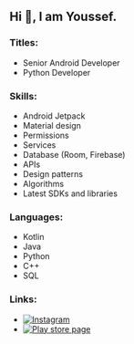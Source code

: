 ## Hi 👋, I am Youssef.

### Titles: 
* Senior Android Developer
* Python Developer

### Skills:
* Android Jetpack
* Material design
* Permissions
* Services
* Database (Room, Firebase)
* APIs
* Design patterns
* Algorithms
* Latest SDKs and libraries

### Languages:
* Kotlin
* Java
* Python
* C++
* SQL

### Links: 
* [![Instagram]()](https://www.instagram.com/youssefmoataz_/)
* [![Play store page](https://play-lh.googleusercontent.com/RCIbmmfRJjV3XaIglkqfj4Y6b-IcICKQSwwF3Nj99zJb5h7EpCP7T5CAJEzbuAMI7-4=w144-h144-n-rw)](https://play.google.com/store/apps/dev?id=6245006738668751785)


<!---
YoussefMoataz/YoussefMoataz is a ✨ special ✨ repository because its `README.md` (this file) appears on your GitHub profile.
You can click the Preview link to take a look at your changes.
--->
